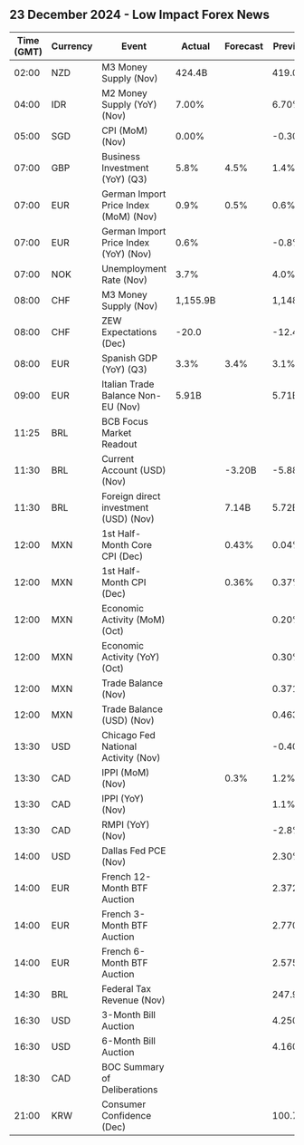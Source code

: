 ## 23 December 2024 - Low Impact Forex News

| Time (GMT) | Currency | Event | Actual | Forecast | Previous |
|------|----------|-------|--------|----------|----------|
| 02:00 | NZD | M3 Money Supply (Nov) | 424.4B |  | 419.0B |
| 04:00 | IDR | M2 Money Supply (YoY) (Nov) | 7.00% |  | 6.70% |
| 05:00 | SGD | CPI (MoM) (Nov) | 0.00% |  | -0.30% |
| 07:00 | GBP | Business Investment (YoY) (Q3) | 5.8% | 4.5% | 1.4% |
| 07:00 | EUR | German Import Price Index (MoM) (Nov) | 0.9% | 0.5% | 0.6% |
| 07:00 | EUR | German Import Price Index (YoY) (Nov) | 0.6% |  | -0.8% |
| 07:00 | NOK | Unemployment Rate (Nov) | 3.7% |  | 4.0% |
| 08:00 | CHF | M3 Money Supply (Nov) | 1,155.9B |  | 1,148.4B |
| 08:00 | CHF | ZEW Expectations (Dec) | -20.0 |  | -12.4 |
| 08:00 | EUR | Spanish GDP (YoY) (Q3) | 3.3% | 3.4% | 3.1% |
| 09:00 | EUR | Italian Trade Balance Non-EU (Nov) | 5.91B |  | 5.71B |
| 11:25 | BRL | BCB Focus Market Readout |  |  |  |
| 11:30 | BRL | Current Account (USD) (Nov) |  | -3.20B | -5.88B |
| 11:30 | BRL | Foreign direct investment (USD) (Nov) |  | 7.14B | 5.72B |
| 12:00 | MXN | 1st Half-Month Core CPI (Dec) |  | 0.43% | 0.04% |
| 12:00 | MXN | 1st Half-Month CPI (Dec) |  | 0.36% | 0.37% |
| 12:00 | MXN | Economic Activity (MoM) (Oct) |  |  | 0.20% |
| 12:00 | MXN | Economic Activity (YoY) (Oct) |  |  | 0.30% |
| 12:00 | MXN | Trade Balance (Nov) |  |  | 0.371B |
| 12:00 | MXN | Trade Balance (USD) (Nov) |  |  | 0.463B |
| 13:30 | USD | Chicago Fed National Activity (Nov) |  |  | -0.40 |
| 13:30 | CAD | IPPI (MoM) (Nov) |  | 0.3% | 1.2% |
| 13:30 | CAD | IPPI (YoY) (Nov) |  |  | 1.1% |
| 13:30 | CAD | RMPI (YoY) (Nov) |  |  | -2.8% |
| 14:00 | USD | Dallas Fed PCE (Nov) |  |  | 2.30% |
| 14:00 | EUR | French 12-Month BTF Auction |  |  | 2.372% |
| 14:00 | EUR | French 3-Month BTF Auction |  |  | 2.770% |
| 14:00 | EUR | French 6-Month BTF Auction |  |  | 2.575% |
| 14:30 | BRL | Federal Tax Revenue (Nov) |  |  | 247.92B |
| 16:30 | USD | 3-Month Bill Auction |  |  | 4.250% |
| 16:30 | USD | 6-Month Bill Auction |  |  | 4.160% |
| 18:30 | CAD | BOC Summary of Deliberations |  |  |  |
| 21:00 | KRW | Consumer Confidence (Dec) |  |  | 100.7 |
